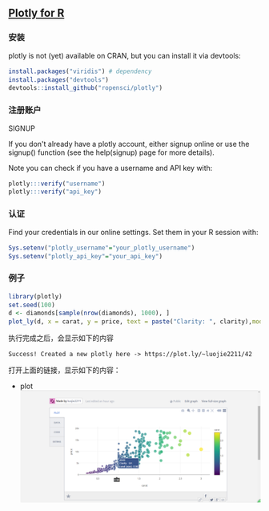 ## [Plotly for R](https://plot.ly/r/getting-started/)
### 安装
plotly is not (yet) available on CRAN, but you can install it via devtools:
```r
install.packages("viridis") # dependency
install.packages("devtools")
devtools::install_github("ropensci/plotly")
```
### 注册账户
SIGNUP

If you don't already have a plotly account, either signup online or use the signup() function (see the help(signup) page for more details).

Note you can check if you have a username and API key with:
```r
plotly:::verify("username")
plotly:::verify("api_key")
```

### 认证
Find your credentials in our online settings. Set them in your R session with:
```r
Sys.setenv("plotly_username"="your_plotly_username")
Sys.setenv("plotly_api_key"="your_api_key")
```
### 例子
```r
library(plotly)
set.seed(100)
d <- diamonds[sample(nrow(diamonds), 1000), ]
plot_ly(d, x = carat, y = price, text = paste("Clarity: ", clarity),mode = "markers", color = carat, size = carat)
```

执行完成之后，会显示如下的内容
```
Success! Created a new plotly here -> https://plot.ly/~luojie2211/42
```

打开上面的链接，显示如下的内容：
+ plot
![](https://raw.githubusercontent.com/KillEdision/R-Notebook/master/plotly/Image%201.png)

